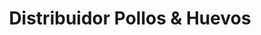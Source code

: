 ---
title: "Distribuidor Pollos & Huevos"
url: /quito/distribuidor-pollos-y-huevos/
shop: carnicero
---